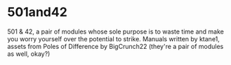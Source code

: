# 501and42
 501 & 42, a pair of modules whose sole purpose is to waste time and make you worry yourself over the potential to strike. Manuals written by ktane1, assets from Poles of Difference by BigCrunch22 (they're a pair of modules as well, okay?)
